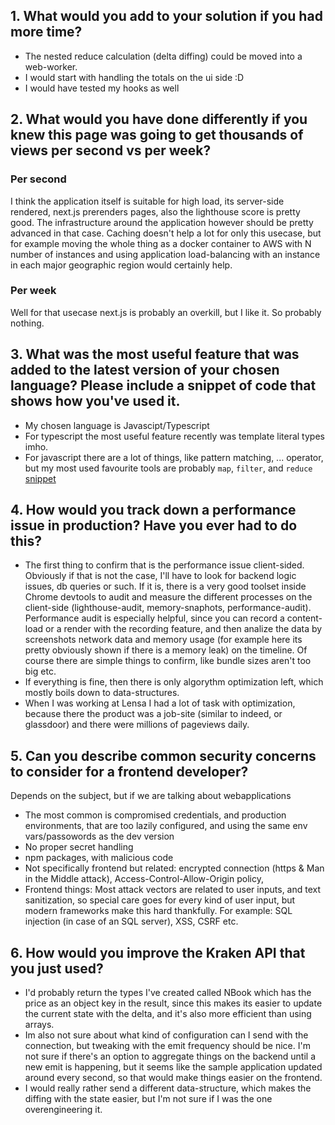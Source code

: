 ## 1. What would you add to your solution if you had more time?

- The nested reduce calculation (delta diffing) could be moved into a web-worker.
- I would start with handling the totals on the ui side :D
- I would have tested my hooks as well

## 2. What would you have done differently if you knew this page was going to get thousands of views per second vs per week?

### Per second
I think the application itself is suitable for high load, its server-side rendered, next.js prerenders pages, also the lighthouse score is pretty good.
The infrastructure around the application however should be pretty advanced in that case. Caching doesn't help a lot for only this usecase, 
but for example moving the whole thing as a docker container to AWS with N number of instances and using application load-balancing with an instance in each     major geographic region would certainly help.

### Per week

Well for that usecase next.js is probably an overkill, but I like it. So probably nothing.

## 3. What was the most useful feature that was added to the latest version of your chosen language? Please include a snippet of code that shows how you've used it.

- My chosen language is Javascipt/Typescript 
- For typescript the most useful feature recently was template literal types imho.
- For javascript there are a lot of things, like pattern matching, ... operator, but my most used favourite tools are probably `map`, `filter`, and `reduce`
 [snippet](https://gist.github.com/tokdaniel/bc23f7141868da0518832169102b0b32)

## 4. How would you track down a performance issue in production? Have you ever had to do this?

- The first thing to confirm that is the performance issue client-sided. Obviously if that is not the case, I'll have to look for backend logic issues, db queries or such.
If it is, there is a very good toolset inside Chrome devtools to audit and measure the different processes on the client-side (lighthouse-audit, memory-snaphots, performance-audit). Performance audit is especially helpful, since you can record a content-load or a render with the recording feature, and then analize the data by screenshots network data and memory usage (for example here its pretty obviously shown if there is a memory leak) on the timeline. Of course there are simple things to confirm, like bundle sizes aren't too big etc.
- If everything is fine, then there is only algorythm optimization left, which mostly boils down to data-structures.
- When I was working at Lensa I had a lot of task with optimization, because there the product was a job-site (similar to indeed, or glassdoor) and there were millions of pageviews daily.

## 5. Can you describe common security concerns to consider for a frontend developer?

Depends on the subject, but if we are talking about webapplications
- The most common is compromised credentials, and production environments, that are too lazily configured, and using the same env vars/passowords as the dev version
- No proper secret handling
- npm packages, with malicious code
- Not specifically frontend but related: encrypted connection (https & Man in the Middle attack), Access-Control-Allow-Origin policy, 
- Frontend things: Most attack vectors are related to user inputs, and text sanitization, so special care goes for every kind of user input, but modern frameworks make this hard thankfully. For example: SQL injection (in case of an SQL server), XSS, CSRF etc.

## 6. How would you improve the Kraken API that you just used?

- I'd probably return the types I've created called NBook which has the price as an object key in the result, since this makes its easier to update the current state with the delta, and it's also more efficient than using arrays.
- Im also not sure about what kind of configuration can I send with the connection, but tweaking with the emit frequency should be nice. I'm not sure if there's an option to aggregate things on the backend until a new emit is happening, but it seems like the sample application updated around every second, so that would make things easier on the frontend.
- I would really rather send a different data-structure, which makes the diffing with the state easier, but I'm not sure if I was the one overengineering it.
